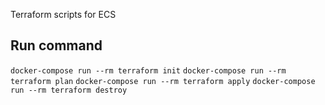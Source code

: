 Terraform scripts for ECS

## Run command

`docker-compose run --rm terraform init`
`docker-compose run --rm terraform plan`
`docker-compose run --rm terraform apply`
`docker-compose run --rm terraform destroy`
